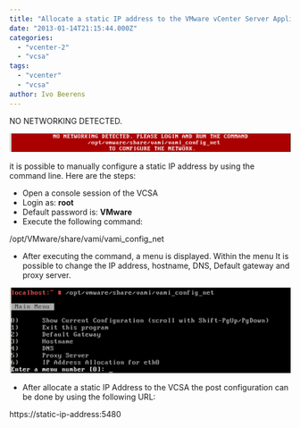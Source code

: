 ```yaml
---
title: "Allocate a static IP address to the VMware vCenter Server Appliance (VCSA)"
date: "2013-01-14T21:15:44.000Z"
categories: 
  - "vcenter-2"
  - "vcsa"
tags: 
  - "vcenter"
  - "vcsa"
author: Ivo Beerens
---
```


NO NETWORKING DETECTED.

[![image](images/image_thumb.png "image")](images/image.png)

it is possible to manually configure a static IP address by using the command line. Here are the steps:

- Open a console session of the VCSA 
- Login as: **root**
- Default password is: **VMware**
- Execute the following command:

/opt/VMware/share/vami/vami\_config\_net

- After executing the command, a menu is displayed. Within the menu It is possible to change the IP address, hostname, DNS, Default gateway and proxy server.

[![image](images/image_thumb1.png "image")](images/image1.png)

- After allocate a static IP Address to the VCSA the post configuration can be done by using the following URL: 

https://static-ip-address:5480



